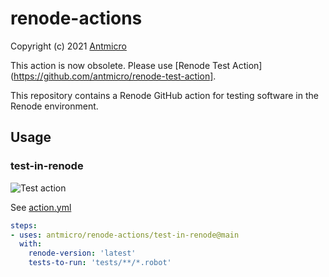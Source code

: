 # renode-actions
Copyright (c) 2021 [Antmicro](https://www.antmicro.com)

This action is now obsolete. Please use [Renode Test Action](https://github.com/antmicro/renode-test-action].

This repository contains a Renode GitHub action for testing software in the Renode environment.

## Usage

### test-in-renode

![Test action](https://github.com/antmicro/renode-actions/workflows/Test%20action/badge.svg)

See [action.yml](test-in-renode/action.yml)

```yaml
steps:
- uses: antmicro/renode-actions/test-in-renode@main
  with:
    renode-version: 'latest'
    tests-to-run: 'tests/**/*.robot' 
```
